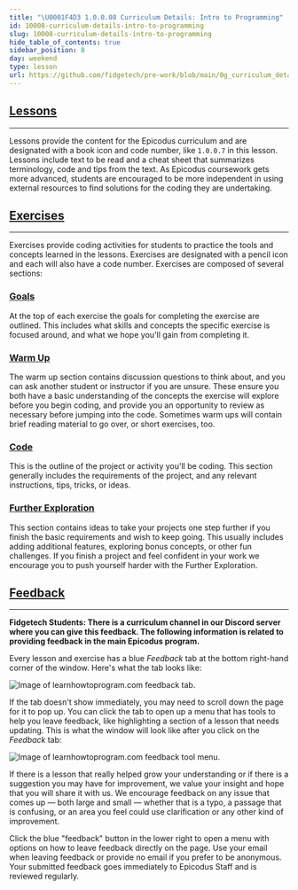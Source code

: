 ```yaml
---
title: "\U0001F4D3 1.0.0.08 Curriculum Details: Intro to Programming"
id: 10008-curriculum-details-intro-to-programming
slug: 10008-curriculum-details-intro-to-programming
hide_table_of_contents: true
sidebar_position: 8
day: weekend
type: lesson
url: https://github.com/fidgetech/pre-work/blob/main/0g_curriculum_details_intro_to_programming.md
---
```


## [<span class="glyphicon glyphicon-book"></span> Lessons](#lessons)

---

Lessons provide the content for the Epicodus curriculum and are designated with a book icon and code number, like `1.0.0.7` in this lesson.  Lessons include text to be read and a cheat sheet that summarizes terminology, code and tips from the text. As Epicodus coursework gets more advanced, students are encouraged to be more independent in using external resources to find solutions for the coding they are undertaking.  

## [<span class="glyphicon glyphicon-pencil"></span> Exercises](#exercises)

---

Exercises provide coding activities for students to practice the tools and concepts learned in the lessons.  Exercises are designated with a pencil icon and each will also have a code number.  Exercises are composed of several sections: 

### [Goals](#goals)

At the top of each exercise the goals for completing the exercise are outlined. This includes what skills and concepts the specific exercise is focused around, and what we hope you'll gain from completing it.

### [Warm Up](#warm-up)

The warm up section contains discussion questions to think about, and you can ask another student or instructor if you are unsure. These ensure you both have a basic understanding of the concepts the exercise will explore before you begin coding, and provide you an opportunity to review as necessary before jumping into the code. Sometimes warm ups will contain brief reading material to go over, or short exercises, too.

### [Code](#code)

This is the outline of the project or activity you'll be coding. This section generally includes the requirements of the project, and any relevant instructions, tips, tricks, or ideas. 

### [Further Exploration](#further-exploration)

This section contains ideas to take your projects one step further if you finish the basic requirements and wish to keep going. This usually includes adding additional features, exploring bonus concepts, or other fun challenges.  If you finish a project and feel confident in your work we encourage you to push yourself harder with the Further Exploration.

## [Feedback](#feedback)

---

**Fidgetech Students: There is a curriculum channel in our Discord server where you can give this feedback. The following information is related to providing feedback in the main Epicodus program.**

Every lesson and exercise has a blue _Feedback_ tab at the bottom right-hand corner of the window. Here's what the tab looks like:

![Image of learnhowtoprogram.com feedback tab.](https://learnhowtoprogram.s3.us-west-2.amazonaws.com/usersnap-LHTP-feedback/LHTP-feedback-tool-button.png)

If the tab doesn't show immediately, you may need to scroll down the page for it to pop up. You can click the tab to open up a menu that has tools to help you leave feedback, like highlighting a section of a lesson that needs updating. This is what the window will look like after you click on the _Feedback_ tab:

![Image of learnhowtoprogram.com feedback tool menu.](https://learnhowtoprogram.s3.us-west-2.amazonaws.com/usersnap-LHTP-feedback/LHTP-feedback-tool-menu.png)

If there is a lesson that really helped grow your understanding or if there is a suggestion you may have for improvement, we value your insight and hope that you will share it with us. We encourage feedback on any issue that comes up — both large and small — whether that is a typo, a passage that is confusing, or an area you feel could use clarification or any other kind of improvement. 

Click the blue "feedback" button in the lower right to open a menu with options on how to leave feedback directly on the page. Use your email when leaving feedback or provide no email if you prefer to be anonymous. Your submitted feedback goes immediately to Epicodus Staff and is reviewed regularly.
